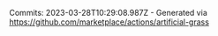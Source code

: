 Commits: 2023-03-28T10:29:08.987Z - Generated via https://github.com/marketplace/actions/artificial-grass
<br>
